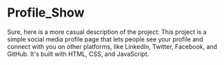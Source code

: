 # Profile_Show
 Sure, here is a more casual description of the project:  This project is a simple social media profile page that lets people see your profile and connect with you on other platforms, like LinkedIn, Twitter, Facebook, and GitHub. It's built with HTML, CSS, and JavaScript.
